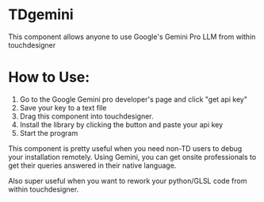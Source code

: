 # TDgemini
This component allows anyone to use Google's Gemini Pro LLM from within touchdesigner

# How to Use:

1. Go to the Google Gemini pro developer's page and click "get api key"
2. Save your key to a text file
3. Drag this component into touchdesigner.
4. Install the library by clicking the button and paste your api key
5. Start the program

This component is pretty useful when you need non-TD users to debug your installation remotely. Using Gemini,
you can get onsite professionals to get their queries answered in their native language.

Also super useful when you want to rework your python/GLSL code from within touchdesigner.
